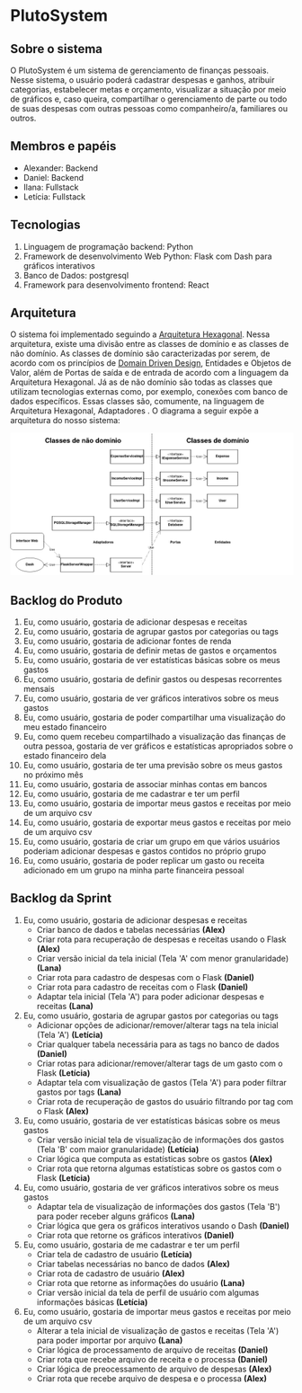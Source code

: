 # PlutoSystem

## Sobre o sistema
O PlutoSystem é um sistema de gerenciamento de finanças pessoais. Nesse sistema, o usuário poderá cadastrar despesas e ganhos, atribuir categorias, estabelecer metas e orçamento, visualizar a situação por meio de gráficos e, caso queira, compartilhar o gerenciamento de parte ou todo de suas despesas com outras pessoas como companheiro/a, familiares ou outros.

## Membros e papéis

- Alexander: Backend
- Daniel: Backend
- Ilana: Fullstack
- Letícia: Fullstack

## Tecnologias

1. Linguagem de programação backend: Python
2. Framework de desenvolvimento Web Python: Flask com Dash para gráficos interativos
3. Banco de Dados: postgresql
4. Framework para desenvolvimento frontend: React

## Arquitetura

O sistema foi implementado seguindo a [Arquitetura Hexagonal](https://engsoftmoderna.info/artigos/arquitetura-hexagonal.html). Nessa arquitetura, existe uma divisão entre as classes de domínio e as classes de não domínio. As classes de domínio são caracterizadas por serem, de acordo com os princípios de [Domain Driven Design](https://engsoftmoderna.info/artigos/ddd.html), Entidades e Objetos de Valor, além de Portas de saída e de entrada de acordo com a linguagem da Arquitetura Hexagonal. Já as de não domínio são todas as classes que utilizam tecnologias externas como, por exemplo, conexões com banco de dados específicos. Essas classes são, comumente, na linguagem de Arquitetura Hexagonal, Adaptadores . O diagrama a seguir expõe a arquitetura do nosso sistema:

![Diagrama da Arquitetura do PlutoSystem](arq_PDSdrawio(2).png)

## Backlog do Produto

1. Eu, como usuário, gostaria de adicionar despesas e receitas
2. Eu, como usuário, gostaria de agrupar gastos por categorias ou tags
3. Eu, como usuário, gostaria de adicionar fontes de renda
4. Eu, como usuário, gostaria de definir metas de gastos e orçamentos
5. Eu, como usuário, gostaria de ver estatísticas básicas sobre os meus gastos
6. Eu, como usuário, gostaria de definir gastos ou despesas recorrentes mensais
7. Eu, como usuário, gostaria de ver gráficos interativos sobre os meus gastos
8. Eu, como usuário, gostaria de poder compartilhar uma visualização do meu estado financeiro
9. Eu, como quem recebeu compartilhado a visualização das finanças de outra pessoa, gostaria de ver gráficos e estatísticas apropriados sobre o estado financeiro dela
10. Eu, como usuário, gostaria de ter uma previsão sobre os meus gastos no próximo mês
11. Eu, como usuário, gostaria de associar minhas contas em bancos
12. Eu, como usuário, gostaria de me cadastrar e ter um perfil
13. Eu, como usuário, gostaria de importar meus gastos e receitas por meio de um arquivo csv
14. Eu, como usuário, gostaria de exportar meus gastos e receitas por meio de um arquivo csv
15. Eu, como usuário, gostaria de criar um grupo em que vários usuários poderiam adicionar despesas e gastos contidos no próprio grupo
16. Eu, como usuário, gostaria de poder replicar um gasto ou receita adicionado em um grupo na minha parte financeira pessoal

## Backlog da Sprint

1. Eu, como usuário, gostaria de adicionar despesas e receitas
    - Criar banco de dados e tabelas necessárias **(Alex)**
    - Criar rota para recuperação de despesas e receitas usando o Flask **(Alex)**
    - Criar versão inicial da tela inicial (Tela 'A' com menor granularidade) **(Lana)**
    - Criar rota para cadastro de despesas com o Flask **(Daniel)**
    - Criar rota para cadastro de receitas com o Flask **(Daniel)**
    - Adaptar tela inicial (Tela 'A') para poder adicionar despesas e receitas **(Lana)**
2. Eu, como usuário, gostaria de agrupar gastos por categorias ou tags
    - Adicionar opções de adicionar/remover/alterar tags na tela inicial (Tela 'A') **(Letícia)**
    - Criar qualquer tabela necessária para as tags no banco de dados **(Daniel)**
    - Criar rotas para adicionar/remover/alterar tags de um gasto com o Flask **(Letícia)**
    - Adaptar tela com visualização de gastos (Tela 'A') para poder filtrar gastos por tags **(Lana)**
    - Criar rota de recuperação de gastos do usuário filtrando por tag com o Flask **(Alex)**
3. Eu, como usuário, gostaria de ver estatísticas básicas sobre os meus gastos
    - Criar versão inicial tela de visualização de informações dos gastos (Tela 'B' com maior granularidade) **(Letícia)**
    - Criar lógica que computa as estatísticas sobre os gastos **(Alex)**
    - Criar rota que retorna algumas estatísticas sobre os gastos com o Flask **(Letícia)**
4. Eu, como usuário, gostaria de ver gráficos interativos sobre os meus gastos
    - Adaptar tela de visualização de informações dos gastos (Tela 'B') para poder receber alguns gráficos **(Lana)**
    - Criar lógica que gera os gráficos interativos usando o Dash **(Daniel)**
    - Criar rota que retorne os gráficos interativos **(Daniel)**
5. Eu, como usuário, gostaria de me cadastrar e ter um perfil
    - Criar tela de cadastro de usuário **(Letícia)**
    - Criar tabelas necessárias no banco de dados **(Alex)**
    - Criar rota de cadastro de usuário **(Alex)**
    - Criar rota que retorne as informações do usuário **(Lana)**
    - Criar versão inicial da tela de perfil de usuário com algumas informações básicas **(Letícia)**
6. Eu, como usuário, gostaria de importar meus gastos e receitas por meio de um arquivo csv
    - Alterar a tela inicial de visualização de gastos e receitas (Tela 'A') para poder importar por arquivo **(Lana)**
    - Criar lógica de processamento de arquivo de receitas **(Daniel)**
    - Criar rota que recebe arquivo de receita e o processa **(Daniel)**
    - Criar lógica de preocessamento de arquivo de despesas **(Alex)**
    - Criar rota que recebe arquivo de despesa e o processa **(Alex)**
